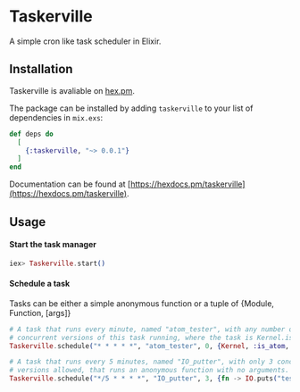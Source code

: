 # Taskerville
A simple cron like task scheduler in Elixir.

## Installation

Taskerville is avaliable on [hex.pm](https://hex.pm/packages/taskerville).

The package can be installed by adding `taskerville` to your list of 
dependencies in `mix.exs`:

```elixir
def deps do
  [
    {:taskerville, "~> 0.0.1"}
  ]
end
```

Documentation can be found at [https://hexdocs.pm/taskerville](https://hexdocs.pm/taskerville).

## Usage 

#### Start the task manager 
```elixir
iex> Taskerville.start()
```

#### Schedule a task 
Tasks can be either a simple anonymous function or a tuple of {Module, Function, \[args\]}

```elixir 
# A task that runs every minute, named "atom_tester", with any number of 
# concurrent versions of this task running, where the task is Kernel.is_atom(:frank)
Taskerville.schedule("* * * * *", "atom_tester", 0, {Kernel, :is_atom, [:frank]})

# A task that runs every 5 minutes, named "IO_putter", with only 3 concurrent 
# versions allowed, that runs an anonymous function with no arguments.
Taskerville.schedule("*/5 * * * *", "IO_putter", 3, {fn -> IO.puts("test 1") end, []})
```

